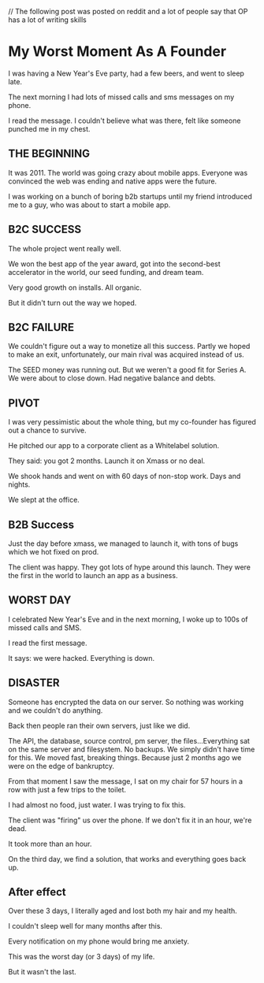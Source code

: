 // The following post was posted on reddit and a lot of people say that OP has a lot of writing skills

# My Worst Moment As A Founder
I was having a New Year's Eve party, had a few beers, and went to sleep late.

The next morning I had lots of missed calls and sms messages on my phone.

I read the message. I couldn't believe what was there, felt like someone punched me in my chest.

## THE BEGINNING
It was 2011. The world was going crazy about mobile apps. Everyone was convinced the web was ending and native apps were the future.

I was working on a bunch of boring b2b startups until my friend introduced me to a guy, who was about to start a mobile app.

## B2C SUCCESS
The whole project went really well.

We won the best app of the year award, got into the second-best accelerator in the world, our seed funding, and dream team.

Very good growth on installs. All organic.

But it didn't turn out the way we hoped.

## B2C FAILURE
We couldn't figure out a way to monetize all this success. Partly we hoped to make an exit, unfortunately, our main rival was acquired instead of us.

The SEED money was running out. But we weren't a good fit for Series A. We were about to close down. Had negative balance and debts.

## PIVOT
I was very pessimistic about the whole thing, but my co-founder has figured out a chance to survive.

He pitched our app to a corporate client as a Whitelabel solution.

They said: you got 2 months. Launch it on Xmass or no deal.

We shook hands and went on with 60 days of non-stop work. Days and nights.

We slept at the office.

## B2B Success
Just the day before xmass, we managed to launch it, with tons of bugs which we hot fixed on prod.

The client was happy. They got lots of hype around this launch. They were the first in the world to launch an app as a business.

## WORST DAY
I celebrated New Year's Eve and in the next morning, I woke up to 100s of missed calls and SMS.

I read the first message.

It says: we were hacked. Everything is down.

## DISASTER
Someone has encrypted the data on our server. So nothing was working and we couldn't do anything.

Back then people ran their own servers, just like we did.

The API, the database, source control, pm server, the files...Everything sat on the same server and filesystem. No backups. We simply didn't have time for this. We moved fast, breaking things. Because just 2 months ago we were on the edge of bankruptcy.

From that moment I saw the message, I sat on my chair for 57 hours in a row with just a few trips to the toilet.

I had almost no food, just water. I was trying to fix this.

The client was "firing" us over the phone. If we don't fix it in an hour, we're dead.

It took more than an hour.

On the third day, we find a solution, that works and everything goes back up.

## After effect
Over these 3 days, I literally aged and lost both my hair and my health.

I couldn't sleep well for many months after this.

Every notification on my phone would bring me anxiety.

This was the worst day (or 3 days) of my life.

But it wasn't the last.
